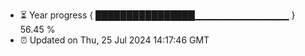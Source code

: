 - ⏳ Year progress { ████████████████▁▁▁▁▁▁▁▁▁▁▁▁▁▁ } 56.45 %
- ⏰ Updated on Thu, 25 Jul 2024 14:17:46 GMT

